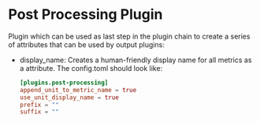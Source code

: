 # Post Processing Plugin

Plugin which can be used as last step in the plugin chain to create a series of attributes that can be used by output plugins:

- display_name: Creates a human-friendly display name for all metrics as a attribute. The config.toml should look like:

    ```toml
    [plugins.post-processing]
    append_unit_to_metric_name = true
    use_unit_display_name = true
    prefix = ""
    suffix = ""  
    ```
